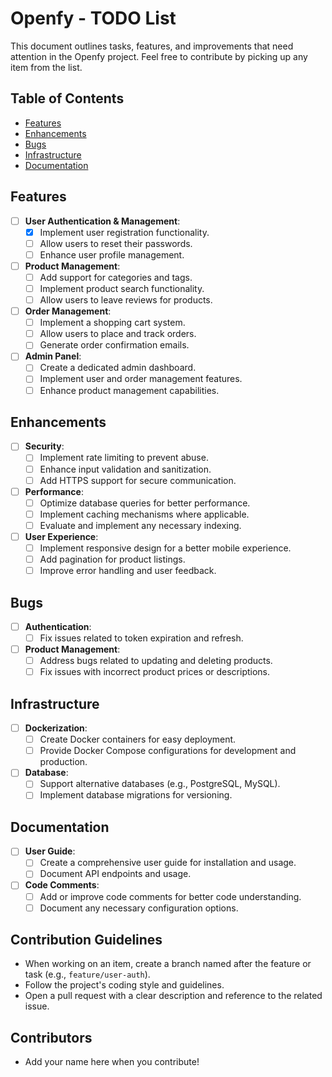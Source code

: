 # Openfy - TODO List

This document outlines tasks, features, and improvements that need attention in the Openfy project. Feel free to contribute by picking up any item from the list.

## Table of Contents

- [Features](#features)
- [Enhancements](#enhancements)
- [Bugs](#bugs)
- [Infrastructure](#infrastructure)
- [Documentation](#documentation)

## Features

- [ ] **User Authentication & Management**:
  - [x] Implement user registration functionality.
  - [ ] Allow users to reset their passwords.
  - [ ] Enhance user profile management.

- [ ] **Product Management**:
  - [ ] Add support for categories and tags.
  - [ ] Implement product search functionality.
  - [ ] Allow users to leave reviews for products.

- [ ] **Order Management**:
  - [ ] Implement a shopping cart system.
  - [ ] Allow users to place and track orders.
  - [ ] Generate order confirmation emails.

- [ ] **Admin Panel**:
  - [ ] Create a dedicated admin dashboard.
  - [ ] Implement user and order management features.
  - [ ] Enhance product management capabilities.

## Enhancements

- [ ] **Security**:
  - [ ] Implement rate limiting to prevent abuse.
  - [ ] Enhance input validation and sanitization.
  - [ ] Add HTTPS support for secure communication.

- [ ] **Performance**:
  - [ ] Optimize database queries for better performance.
  - [ ] Implement caching mechanisms where applicable.
  - [ ] Evaluate and implement any necessary indexing.

- [ ] **User Experience**:
  - [ ] Implement responsive design for a better mobile experience.
  - [ ] Add pagination for product listings.
  - [ ] Improve error handling and user feedback.

## Bugs

- [ ] **Authentication**:
  - [ ] Fix issues related to token expiration and refresh.

- [ ] **Product Management**:
  - [ ] Address bugs related to updating and deleting products.
  - [ ] Fix issues with incorrect product prices or descriptions.

## Infrastructure

- [ ] **Dockerization**:
  - [ ] Create Docker containers for easy deployment.
  - [ ] Provide Docker Compose configurations for development and production.

- [ ] **Database**:
  - [ ] Support alternative databases (e.g., PostgreSQL, MySQL).
  - [ ] Implement database migrations for versioning.

## Documentation

- [ ] **User Guide**:
  - [ ] Create a comprehensive user guide for installation and usage.
  - [ ] Document API endpoints and usage.

- [ ] **Code Comments**:
  - [ ] Add or improve code comments for better code understanding.
  - [ ] Document any necessary configuration options.

## Contribution Guidelines

- When working on an item, create a branch named after the feature or task (e.g., `feature/user-auth`).
- Follow the project's coding style and guidelines.
- Open a pull request with a clear description and reference to the related issue.

## Contributors

- Add your name here when you contribute!

